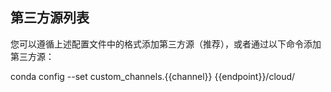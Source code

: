 ## 第三方源列表

您可以遵循上述配置文件中的格式添加第三方源（推荐），或者通过以下命令添加第三方源：

<tmpl z-lang="bash" z-input="channel">
conda config --set custom_channels.{{channel}} {{endpoint}}/cloud/
</tmpl>
